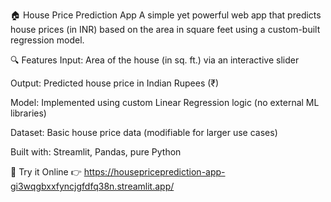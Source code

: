 🏠 House Price Prediction App
A simple yet powerful web app that predicts house prices (in INR) based on the area in square feet using a custom-built regression model.

🔍 Features
Input: Area of the house (in sq. ft.) via an interactive slider

Output: Predicted house price in Indian Rupees (₹)

Model: Implemented using custom Linear Regression logic (no external ML libraries)

Dataset: Basic house price data (modifiable for larger use cases)

Built with: Streamlit, Pandas, pure Python

🚀 Try it Online
👉 https://housepriceprediction-app-gi3wqgbxxfyncjgfdfq38n.streamlit.app/
